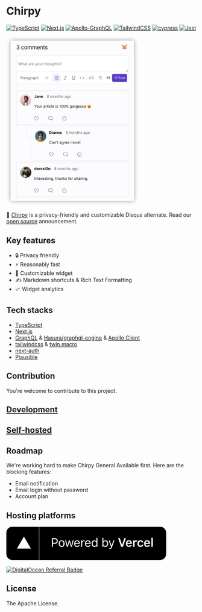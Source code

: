 # Chirpy

[![TypeScript](https://img.shields.io/badge/typescript-%23007ACC.svg?style=for-the-badge&logo=typescript&logoColor=white)](https://www.typescriptlang.org/)
[![Next.js](https://img.shields.io/badge/Next-black?style=for-the-badge&logo=next.js&logoColor=white)](https://nextjs.org/)
[![Apollo-GraphQL](https://img.shields.io/badge/-ApolloGraphQL-311C87?style=for-the-badge&logo=apollo-graphql)](https://www.apollographql.com/)
[![TailwindCSS](https://img.shields.io/badge/tailwindcss-%2338B2AC.svg?style=for-the-badge&logo=tailwind-css&logoColor=white)](https://tailwindcss.com/)
[![cypress](https://img.shields.io/badge/-cypress-%23E5E5E5?style=for-the-badge&logo=cypress&logoColor=058a5e)](https://www.cypress.io/)
[![Jest](https://img.shields.io/badge/-jest-%23C21325?style=for-the-badge&logo=jest&logoColor=white)](https://jestjs.io/)

<!-- ![Vercel](https://vercelbadge.vercel.app/api/devrsi0n/chirpy) -->

<img src="public/images/marketing/preview.png" width="350"></img>

👋 [Chirpy](https://chirpy.dev) is a privacy-friendly and customizable Disqus alternate. Read our [open source](https://chirpy.dev/blog/open-source) announcement.

## Key features

- 🔒 Privacy friendly
- ⚡️ Reasonably fast
- 🎨 Customizable widget
- ✍️ Markdown shortcuts & Rich Text Formatting
- 📈 Widget analytics

## Tech stacks

- [TypeScript](https://www.typescriptlang.org/)
- [Next.js](https://github.com/vercel/next.js)
- [GraphQL](https://graphql.org/) & [Hasura/graphql-engine](https://github.com/hasura/graphql-engine) & [Apollo Client](https://github.com/apollographql/apollo-client)
- [tailwindcss](https://tailwindcss.com/) & [twin.macro](https://github.com/ben-rogerson/twin.macro)
- [next-auth](https://github.com/nextauthjs/next-auth)
- [Plausible](https://github.com/plausible/analytics)

## Contribution

You're welcome to contribute to this project.

## [Development](https://chirpy.dev/docs/development)

## [Self-hosted](https://chirpy.dev/docs//self-hosted)

## Roadmap

We're working hard to make Chirpy General Available first. Here are the blocking features:

- Email notification
- Email login without password
- Account plan

## Hosting platforms

[![Powered by Vercel](https://raw.githubusercontent.com/abumalick/powered-by-vercel/master/powered-by-vercel.svg)](https://vercel.com?utm_source=chirpy.dev)

[![DigitalOcean Referral Badge](https://web-platforms.sfo2.digitaloceanspaces.com/WWW/Badge%203.svg)](https://www.digitalocean.com/?refcode=92c5af253f6a&utm_campaign=Referral_Invite&utm_medium=Referral_Program&utm_source=badge)

## License

The Apache License.
